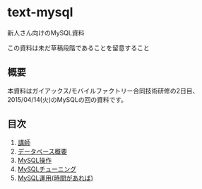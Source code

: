 # text-mysql
新人さん向けのMySQL資料

この資料は未だ草稿段階であることを留意すること


## 概要

本資料はガイアックス/モバイルファクトリー合同技術研修の2日目、2015/04/14(火)のMySQLの回の資料です。

## 目次

1. [講師](docs/00_presenter.md)
1. [データベース概要](docs/01_overview.md)
1. [MySQL操作](docs/02_manipulation.md)
1. [MySQLチューニング](docs/03_tuning.md)
1. [MySQL運用(時間があれば)](docs/04_operation.md)


